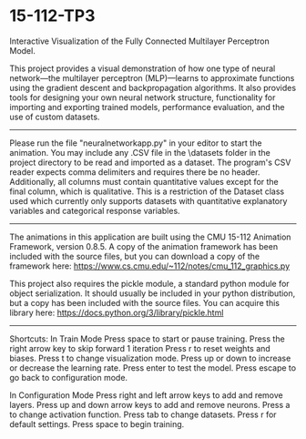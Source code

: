 # 15-112-TP3
Interactive Visualization of the Fully Connected Multilayer Perceptron Model.

This project provides a visual demonstration of how one type of neural network—the multilayer perceptron (MLP)—learns to approximate functions using the gradient descent and backpropagation algorithms. It also provides tools for designing your own neural network structure, functionality for importing and exporting trained models, performance evaluation, and the use of custom datasets.

---------------------------------------------------------------------------

Please run the file "neuralnetworkapp.py" in your editor to start the animation. You may include any .CSV file in the \datasets folder in the project directory to be read and imported as a dataset. The program's CSV reader expects comma delimiters and requires there be no header. Additionally, all columns must contain quantitative values except for the final column, which is qualitative. This is a restriction of the Dataset class used which currently only supports datasets with quantitative explanatory variables and categorical response variables.

---------------------------------------------------------------------------

The animations in this application are built using the CMU 15-112 Animation Framework, version 0.8.5. A copy of the animation framework has been included with the source files, but you can download a copy of the framework here: https://www.cs.cmu.edu/~112/notes/cmu_112_graphics.py

This project also requires the pickle module, a standard python module for object serialization. It should usually be included in your python distribution, but a copy has been included with the source files. You can acquire this library here: https://docs.python.org/3/library/pickle.html

---------------------------------------------------------------------------

Shortcuts:
In Train Mode
                Press space to start or pause training.
                Press the right arrow key to skip forward 1 iteration
                Press r to reset weights and biases.
                Press t to change visualization mode.
                Press up or down to increase or decrease the learning rate.
                Press enter to test the model.
                Press escape to go back to configuration mode.

In Configuration Mode
	     	Press right and left arrow keys to add and remove layers.
             	Press up and down arrow keys to add and remove neurons.
             	Press a to change activation function.
             	Press tab to change datasets.
             	Press r for default settings.
             	Press space to begin training.
